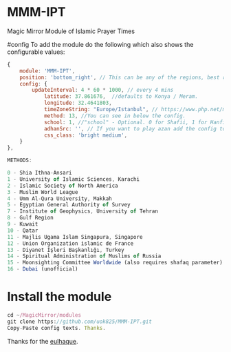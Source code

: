 # MMM-IPT
Magic Mirror Module of Islamic Prayer Times

#config 
To add the module do the following which also shows the configurable values:

````javascript
{
    module: 'MMM-IPT',
    position: 'bottom_right', // This can be any of the regions, best results in center regions
    config: {
        updateInterval: 4 * 60 * 1000, // every 4 mins
		    latitude: 37.861676,  //defaults to Konya / Meram.
		    longitude: 32.4641803,
		    timeZoneString: "Europe/Istanbul", // https://www.php.net/manual/en/timezones.php
		    method: 13, //You can see in below the config.
		    school: 1, //"school" - Optional. 0 for Shafii, 1 for Hanfi. If you leave this empty, it defaults to Shafii.
		    adhanSrc: '', // If you want to play azan add the config to this link 'http://www.islamcan.com/audio/adhan/azan1.mp3'.
		    css_class: 'bright medium',
    }
},
````
````javascript
METHODS:

0 - Shia Ithna-Ansari
1 - University of Islamic Sciences, Karachi
2 - Islamic Society of North America
3 - Muslim World League
4 - Umm Al-Qura University, Makkah
5 - Egyptian General Authority of Survey
7 - Institute of Geophysics, University of Tehran
8 - Gulf Region
9 - Kuwait
10 - Qatar
11 - Majlis Ugama Islam Singapura, Singapore
12 - Union Organization islamic de France
13 - Diyanet İşleri Başkanlığı, Turkey
14 - Spiritual Administration of Muslims of Russia
15 - Moonsighting Committee Worldwide (also requires shafaq parameter)
16 - Dubai (unofficial)
````
# Install the module
````javascript
cd ~/MagicMirror/modules
git clone https://github.com/uok825/MMM-IPT.git
Copy-Paste config texts. Thanks.
````
Thanks for the [eulhaque](https://github.com/eulhaque).
